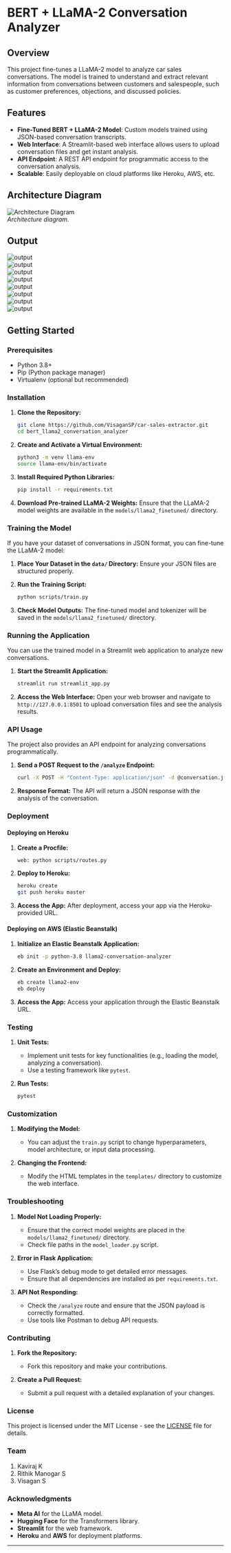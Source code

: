 # **BERT + LLaMA-2 Conversation Analyzer**

## **Overview**

This project fine-tunes a LLaMA-2 model to analyze car sales conversations. The model is trained to understand and extract relevant information from conversations between customers and salespeople, such as customer preferences, objections, and discussed policies.

## **Features**

- **Fine-Tuned BERT + LLaMA-2 Model**: Custom models trained using JSON-based conversation transcripts.
- **Web Interface**: A Streamlit-based web interface allows users to upload conversation files and get instant analysis.
- **API Endpoint**: A REST API endpoint for programmatic access to the conversation analysis.
- **Scalable**: Easily deployable on cloud platforms like Heroku, AWS, etc.

## **Architecture Diagram**

![Architecture Diagram](model_arc.svg)  
_Architecture diagram._

## **Output**

![output](images/1.jpeg)  
![output](images/2.jpeg)  
![output](images/3.jpeg)  
![output](images/4.jpeg)  
![output](images/5.jpeg)  
![output](images/6.jpeg)  
![output](images/7.jpeg)  
![output](images/8.jpeg)  

## **Getting Started**

### **Prerequisites**

- Python 3.8+
- Pip (Python package manager)
- Virtualenv (optional but recommended)

### **Installation**

1. **Clone the Repository:**

   ```bash
   git clone https://github.com/VisaganSP/car-sales-extractor.git
   cd bert_llama2_conversation_analyzer
   ```

2. **Create and Activate a Virtual Environment:**

   ```bash
   python3 -m venv llama-env
   source llama-env/bin/activate
   ```

3. **Install Required Python Libraries:**

   ```bash
   pip install -r requirements.txt
   ```

4. **Download Pre-trained LLaMA-2 Weights:**
   Ensure that the LLaMA-2 model weights are available in the `models/llama2_finetuned/` directory.

### **Training the Model**

If you have your dataset of conversations in JSON format, you can fine-tune the LLaMA-2 model:

1. **Place Your Dataset in the `data/` Directory:**
   Ensure your JSON files are structured properly.

2. **Run the Training Script:**

   ```bash
   python scripts/train.py
   ```

3. **Check Model Outputs:**
   The fine-tuned model and tokenizer will be saved in the `models/llama2_finetuned/` directory.

### **Running the Application**

You can use the trained model in a Streamlit web application to analyze new conversations.

1. **Start the Streamlit Application:**

   ```bash
   streamlit run streamlit_app.py
   ```

2. **Access the Web Interface:**
   Open your web browser and navigate to `http://127.0.0.1:8501` to upload conversation files and see the analysis results.

### **API Usage**

The project also provides an API endpoint for analyzing conversations programmatically.

1. **Send a POST Request to the `/analyze` Endpoint:**

   ```bash
   curl -X POST -H "Content-Type: application/json" -d @conversation.json http://127.0.0.1:5000/analyze
   ```

2. **Response Format:**
   The API will return a JSON response with the analysis of the conversation.

### **Deployment**

#### **Deploying on Heroku**

1. **Create a Procfile:**

   ```plaintext
   web: python scripts/routes.py
   ```

2. **Deploy to Heroku:**

   ```bash
   heroku create
   git push heroku master
   ```

3. **Access the App:**
   After deployment, access your app via the Heroku-provided URL.

#### **Deploying on AWS (Elastic Beanstalk)**

1. **Initialize an Elastic Beanstalk Application:**

   ```bash
   eb init -p python-3.8 llama2-conversation-analyzer
   ```

2. **Create an Environment and Deploy:**

   ```bash
   eb create llama2-env
   eb deploy
   ```

3. **Access the App:**
   Access your application through the Elastic Beanstalk URL.

### **Testing**

1. **Unit Tests:**

   - Implement unit tests for key functionalities (e.g., loading the model, analyzing a conversation).
   - Use a testing framework like `pytest`.

2. **Run Tests:**
   ```bash
   pytest
   ```

### **Customization**

1. **Modifying the Model:**

   - You can adjust the `train.py` script to change hyperparameters, model architecture, or input data processing.

2. **Changing the Frontend:**
   - Modify the HTML templates in the `templates/` directory to customize the web interface.

### **Troubleshooting**

1. **Model Not Loading Properly:**

   - Ensure that the correct model weights are placed in the `models/llama2_finetuned/` directory.
   - Check file paths in the `model_loader.py` script.

2. **Error in Flask Application:**

   - Use Flask’s debug mode to get detailed error messages.
   - Ensure that all dependencies are installed as per `requirements.txt`.

3. **API Not Responding:**
   - Check the `/analyze` route and ensure that the JSON payload is correctly formatted.
   - Use tools like Postman to debug API requests.

### **Contributing**

1. **Fork the Repository:**

   - Fork this repository and make your contributions.

2. **Create a Pull Request:**
   - Submit a pull request with a detailed explanation of your changes.

### **License**

This project is licensed under the MIT License - see the [LICENSE](LICENSE) file for details.

### **Team**

1. Kaviraj K
2. Rithik Manogar S
3. Visagan S

### **Acknowledgments**

- **Meta AI** for the LLaMA model.
- **Hugging Face** for the Transformers library.
- **Streamlit** for the web framework.
- **Heroku** and **AWS** for deployment platforms.

---
